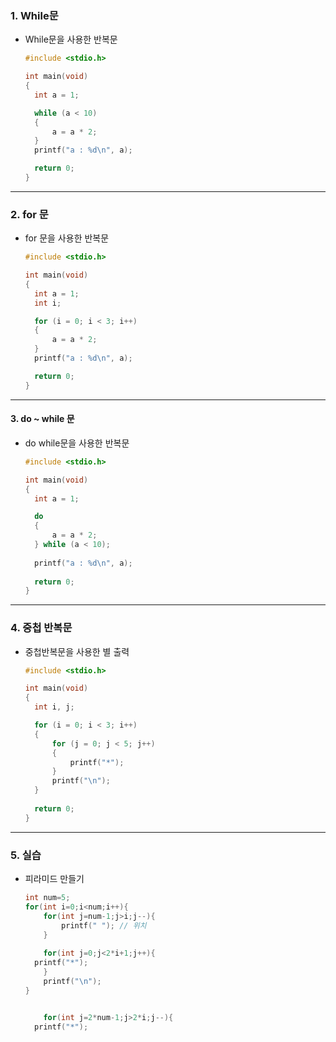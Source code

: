 ### 1. While문

* While문을 사용한 반복문

  ```c
  #include <stdio.h>
  
  int main(void)
  {
  	int a = 1;
  
  	while (a < 10)
  	{
  		a = a * 2;
  	}
  	printf("a : %d\n", a);
  
  	return 0;
  }
  ```







---

### 2. for 문

* for 문을 사용한 반복문

  ```c
  #include <stdio.h>
  
  int main(void)
  {
  	int a = 1;
  	int i;
  
  	for (i = 0; i < 3; i++)
  	{
  		a = a * 2;
  	}
  	printf("a : %d\n", a);
  
  	return 0;
  }
  ```



---

#### 3. do ~ while 문

* do while문을 사용한 반복문

  ```c
  #include <stdio.h>
  
  int main(void)
  {
  	int a = 1;
  
  	do
  	{
  		a = a * 2;
  	} while (a < 10);
  	
  	printf("a : %d\n", a);
  	
  	return 0;
  }
  ```



---

### 4. 중첩 반복문

* 중첩반복문을 사용한 별 출력

  ```c
  #include <stdio.h>
  
  int main(void)
  {
  	int i, j;
  
  	for (i = 0; i < 3; i++)
  	{
  		for (j = 0; j < 5; j++)
  		{
  			printf("*");
  		}
  		printf("\n");
  	}
  	
  	return 0;
  }
  ```

  

---

### 5. 실습

* 피라미드 만들기 

  ```c
  int num=5;
  for(int i=0;i<num;i++){			
      for(int j=num-1;j>i;j--){
          printf(" "); // 위치
      }
  	    
      for(int j=0;j<2*i+1;j++){	
  	printf("*");
      }
      printf("\n");
  }
  ```

  ```c
  
      for(int j=2*num-1;j>2*i;j--){
  	printf("*");
  ```

  

